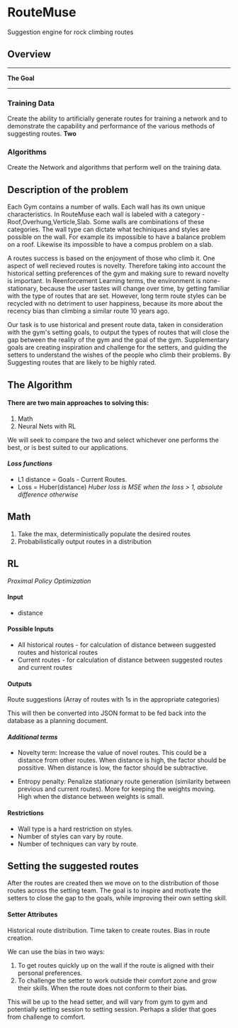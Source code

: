# RouteMuse

Suggestion engine for rock climbing routes

## Overview

---

**The Goal**

---

### Training Data

Create the ability to artificially generate routes for training a network and to demonstrate the capability and performance of the various methods of suggesting routes.
**Two**

### Algorithms

Create the Network and algorithms that perform well on the training data.

## Description of the problem

Each Gym contains a number of walls. Each wall has its own unique characteristics. In RouteMuse each wall is labeled with a category - Roof,Overhung,Verticle,Slab. Some walls are combinations of these categories. The wall type can dictate what techiniques and styles are possible on the wall. For example its impossible to have a balance problem on a roof. Likewise its impossible to have a compus problem on a slab.

A routes success is based on the enjoyment of those who climb it. One aspect of well recieved routes is novelty. Therefore taking into account the historical setting preferences of the gym and making sure to reward novelty is important. In Reenforcement Learning terms, the environment is none-stationary, because the user tastes will change over time, by getting familiar with the type of routes that are set. However, long term route styles can be recycled with no detriment to user happiness, because its more about the recency bias than climbing a similar route 10 years ago.

Our task is to use historical and present route data, taken in consideration with the gym's setting goals, to output the types of routes that will close the gap between the reality of the gym and the goal of the gym. Supplementary goals are creating inspiration and challenge for the setters, and guiding the setters to understand the wishes of the people who climb their problems. By Suggesting routes that are likely to be highly rated.

## The Algorithm

#### **There are two main approaches to solving this:**

1. Math
2. Neural Nets with RL

We will seek to compare the two and select whichever one performs the best, or is best suited to our applications.

#### _Loss functions_

- L1 distance = Goals - Current Routes.
- Loss = Huber(distance)
  _Huber loss is MSE when the loss > 1, absolute difference otherwise_

## Math

1. Take the max, deterministically populate the desired routes
2. Probabilistically output routes in a distribution

## RL

_Proximal Policy Optimization_

#### **Input**

- distance

#### **Possible Inputs**

- All historical routes - for calculation of distance between suggested routes and historical routes
- Current routes - for calculation of distance between suggested routes and current routes

#### **Outputs**

Route suggestions (Array of routes with 1s in the appropriate categories)

This will then be converted into JSON format to be fed back into the database as a planning document.

#### _Additional terms_

- Novelty term: Increase the value of novel routes. This could be a distance from other routes. When distance is high, the factor should be possitive. When distance is low, the factor should be subtractive.

- Entropy penalty: Penalize stationary route generation (similarity between previous and current routes). More for keeping the weights moving. High when the distance between weights is small.

#### **Restrictions**

- Wall type is a hard restriction on styles.
- Number of styles can vary by route.
- Number of techniques can vary by route.

## Setting the suggested routes

After the routes are created then we move on to the distribution of those routes across the setting team. The goal is to inspire and motivate the setters to close the gap to the goals, while improving their own setting skill.

#### **Setter Attributes**

Historical route distribution.
Time taken to create routes.
Bias in route creation.

We can use the bias in two ways:

1. To get routes quickly up on the wall if the route is aligned with their personal preferences.
2. To challenge the setter to work outside their comfort zone and grow their skills. When the route does not conform to their bias.

This will be up to the head setter, and will vary from gym to gym and potentially setting session to setting session. Perhaps a slider that goes from challenge to comfort.
